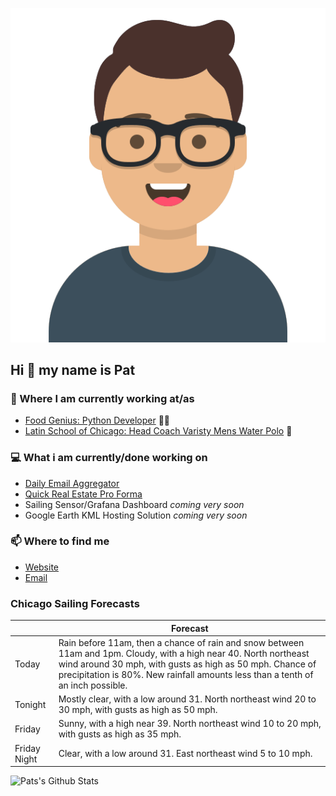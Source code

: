 [![Social banner for p-j-falconer](https://raw.githubusercontent.com/P-J-FALCONER/P-J-FALCONER/master/assets/avataaars.svg)](https://patfalconer.com/)
## Hi :wave: my name is Pat

### 💼 Where I am currently working at/as
- [Food Genius: Python Developer](https://getfoodgenius.com/) 🍔🐍
- [Latin School of Chicago: Head Coach Varisty Mens Water Polo](https://www.latinschool.org/) 🤽


### 💻 What i am currently/done working on
 - [Daily Email Aggregator](https://github.com/P-J-FALCONER/dott_daily_mail)
 - [Quick Real Estate Pro Forma](https://github.com/P-J-FALCONER/henry)
 - Sailing Sensor/Grafana Dashboard *coming very soon*
 - Google Earth KML Hosting Solution *coming very soon*

### 📫 Where to find me
 - [Website](https://patfalconer.com/)
 - [Email](mailto:patrick.j.falconer@gmail.com)


### Chicago Sailing Forecasts
|   | Forecast  |
|---|---|
| Today | Rain before 11am, then a chance of rain and snow between 11am and 1pm. Cloudy, with a high near 40. North northeast wind around 30 mph, with gusts as high as 50 mph. Chance of precipitation is 80%. New rainfall amounts less than a tenth of an inch possible. |
| Tonight | Mostly clear, with a low around 31. North northeast wind 20 to 30 mph, with gusts as high as 50 mph. |
| Friday | Sunny, with a high near 39. North northeast wind 10 to 20 mph, with gusts as high as 35 mph. |
| Friday Night | Clear, with a low around 31. East northeast wind 5 to 10 mph. |

![Pats's Github Stats](https://github-readme-stats.vercel.app/api?username=p-j-falconer&show_icons=true&theme=radical)
